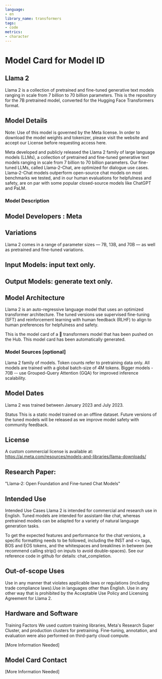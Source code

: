 ```yaml
---
language:
- en
library_name: transformers
tags:
- code
metrics:
- character
---
```


# Model Card for Model ID

<!-- Provide a quick summary of what the model is/does. -->

## Llama 2
Llama 2 is a collection of pretrained and fine-tuned generative text models ranging in scale from 7 billion to 70 billion parameters. This is the repository for the 7B pretrained model, converted for the Hugging Face Transformers format.

## Model Details
Note: Use of this model is governed by the Meta license. In order to download the model weights and tokenizer, please visit the website and accept our License before requesting access here.

Meta developed and publicly released the Llama 2 family of large language models (LLMs), a collection of pretrained and fine-tuned generative text models ranging in scale from 7 billion to 70 billion parameters. Our fine-tuned LLMs, called Llama-2-Chat, are optimized for dialogue use cases. Llama-2-Chat models outperform open-source chat models on most benchmarks we tested, and in our human evaluations for helpfulness and safety, are on par with some popular closed-source models like ChatGPT and PaLM.

### Model Description

<!-- Provide a longer summary of what this model is. -->
## Model Developers : Meta

## Variations
Llama 2 comes in a range of parameter sizes — 7B, 13B, and 70B — as well as pretrained and fine-tuned variations.

## Input Models: input text only.

## Output Models: generate text only.

## Model Architecture 
Llama 2 is an auto-regressive language model that uses an optimized transformer architecture. The tuned versions use supervised fine-tuning (SFT) and reinforcement learning with human feedback (RLHF) to align to human preferences for helpfulness and safety.

This is the model card of a 🤗 transformers model that has been pushed on the Hub. This model card has been automatically generated.


### Model Sources [optional]

Llama 2 family of models. Token counts refer to pretraining data only. All models are trained with a global batch-size of 4M tokens. Bigger models - 70B -- use Grouped-Query Attention (GQA) for improved inference scalability.

## Model Dates 
Llama 2 was trained between January 2023 and July 2023.

Status This is a static model trained on an offline dataset. Future versions of the tuned models will be released as we improve model safety with community feedback.

## License 
A custom commercial license is available at: https://ai.meta.com/resources/models-and-libraries/llama-downloads/

## Research Paper:
"Llama-2: Open Foundation and Fine-tuned Chat Models"

## Intended Use
Intended Use Cases 
Llama 2 is intended for commercial and research use in English. Tuned models are intended for assistant-like chat, whereas pretrained models can be adapted for a variety of natural language generation tasks.

To get the expected features and performance for the chat versions, a specific formatting needs to be followed, including the INST and <<SYS>> tags, BOS and EOS tokens, and the whitespaces and breaklines in between (we recommend calling strip() on inputs to avoid double-spaces). See our reference code in github for details: chat_completion.

## Out-of-scope Uses 
Use in any manner that violates applicable laws or regulations (including trade compliance laws).Use in languages other than English. Use in any other way that is prohibited by the Acceptable Use Policy and Licensing Agreement for Llama 2.

## Hardware and Software
Training Factors We used custom training libraries, Meta's Research Super Cluster, and production clusters for pretraining. Fine-tuning, annotation, and evaluation were also performed on third-party cloud compute.

[More Information Needed]

## Model Card Contact

[More Information Needed]